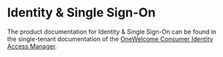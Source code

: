 # Identity & Single Sign-On

The product documentation for Identity & Single Sign-On can be found in the single-tenant documentation of
the [OneWelcome Consumer Identity Access Manager](https://docs-single-tenant.onewelcome.net/cim/stable/idp/).
